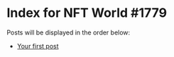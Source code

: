 # Index for NFT World #1779
Posts will be displayed in the order below:

- [Your first post](./001-first.md)

